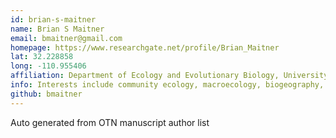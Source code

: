 ```yaml
---
id: brian-s-maitner
name: Brian S Maitner
email: bmaitner@gmail.com
homepage: https://www.researchgate.net/profile/Brian_Maitner
lat: 32.228858
long: -110.955406
affiliation: Department of Ecology and Evolutionary Biology, University of Arizona, Tucson, Arizona, USA
info: Interests include community ecology, macroecology, biogeography, community phylogenetics, and ecoinformatics.
github: bmaitner
---
```


Auto generated from OTN manuscript author list
